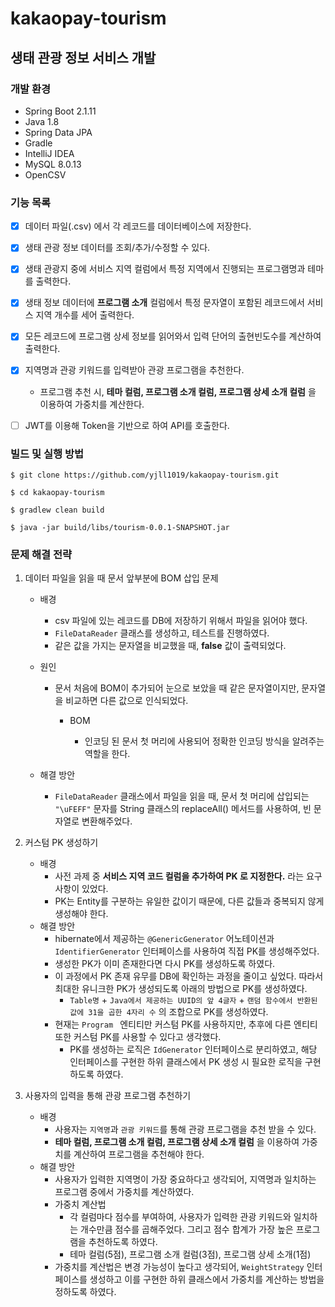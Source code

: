 # **kakaopay-tourism**

## 생태 관광 정보 서비스 개발

### 개발 환경

- Spring Boot 2.1.11
- Java 1.8
- Spring Data JPA
- Gradle
- IntelliJ IDEA
- MySQL 8.0.13
- OpenCSV



### 기능 목록
- [x] 데이터 파일(.csv) 에서 각 레코드를 데이터베이스에 저장한다.
- [x] 생태 관광 정보 데이터를 조회/추가/수정할 수 있다.
- [x] 생태 관광지 중에 서비스 지역 컬럼에서 특정 지역에서 진행되는 프로그램명과 테마를 출력한다.
- [x] 생태 정보 데이터에 **프로그램 소개** 컬럼에서 특정 문자열이 포함된 레코드에서 서비스 지역 개수를 세어 출력한다.
- [x] 모든 레코드에 프로그램 상세 정보를 읽어와서 입력 단어의 출현빈도수를 계산하여 출력한다.
- [x] 지역명과 관광 키워드를 입력받아 관광 프로그램을 추천한다.
  - 프로그램 추천 시, **테마 컬럼, 프로그램 소개 컬럼, 프로그램 상세 소개 컬럼** 을 이용하여 가중치를 계산한다.
- [ ] JWT를 이용해 Token을 기반으로 하여 API를 호출한다.



### 빌드 및 실행 방법

```
$ git clone https://github.com/yjll1019/kakaopay-tourism.git

$ cd kakaopay-tourism

$ gradlew clean build

$ java -jar build/libs/tourism-0.0.1-SNAPSHOT.jar
```



### 문제 해결 전략

1. 데이터 파일을 읽을 때 문서 앞부분에 BOM 삽입 문제

   - 배경

     - csv 파일에 있는 레코드를 DB에 저장하기 위해서 파일을 읽어야 했다.
     - `FileDataReader` 클래스를 생성하고, 테스트를 진행하였다.
     - 같은 값을 가지는 문자열을 비교했을 때, **false** 값이 출력되었다.

   - 원인

     - 문서 처음에 BOM이 추가되어 눈으로 보았을 때 같은 문자열이지만, 문자열을 비교하면 다른 값으로 인식되었다.

       - BOM

         - 인코딩 된 문서 첫 머리에 사용되어 정확한 인코딩 방식을 알려주는 역할을 한다.

   - 해결 방안

     - `FileDataReader`  클래스에서 파일을 읽을 때, 문서 첫 머리에 삽입되는 `"\uFEFF"` 문자를 String 클래스의 replaceAll() 메서드를 사용하여, 빈 문자열로 변환해주었다.

2. 커스텀 PK 생성하기

   - 배경
     - 사전 과제 중 **서비스 지역 코드 컬럼을 추가하여 PK 로 지정한다.** 라는 요구사항이 있었다.
     - PK는 Entity를 구분하는 유일한 값이기 때문에, 다른 값들과 중복되지 않게 생성해야 한다.
   - 해결 방안
     - hibernate에서 제공하는 `@GenericGenerator` 어노테이션과 `IdentifierGenerator`  인터페이스를 사용하여 직접 PK를 생성해주었다.
     - 생성한 PK가 이미 존재한다면 다시 PK를 생성하도록 하였다.
     - 이 과정에서 PK 존재 유무를 DB에 확인하는 과정을 줄이고 싶었다. 따라서 최대한 유니크한 PK가 생성되도록 아래의 방법으로 PK를 생성하였다.
       - `Table명` + `Java에서 제공하는 UUID의 앞 4글자` + `랜덤 함수에서 반환된 값에 31을 곱한 4자리 수` 의 조합으로 PK를 생성하였다.
     - 현재는 `Program ` 엔티티만 커스텀 PK를 사용하지만, 추후에 다른 엔티티 또한 커스텀 PK를 사용할 수 있다고 생각했다.
       - PK를 생성하는 로직은 `IdGenerator` 인터페이스로 분리하였고, 해당 인터페이스를 구현한 하위 클래스에서 PK 생성 시 필요한 로직을 구현하도록 하였다.

3. 사용자의 입력을 통해 관광 프로그램 추천하기

   - 배경
     - 사용자는 `지역명`과 `관광 키워드`를 통해 관광 프로그램을 추천 받을 수 있다.
     - **테마 컬럼, 프로그램 소개 컬럼, 프로그램 상세 소개 컬럼** 을 이용하여 가중치를 계산하여 프로그램을 추천해야 한다.
   - 해결 방안
     - 사용자가 입력한 지역명이 가장 중요하다고 생각되어, 지역명과 일치하는 프로그램 중에서 가중치를 계산하였다.
     - 가중치 계산법
       - 각 컬럼마다 점수를 부여하여, 사용자가 입력한 관광 키워드와 일치하는 개수만큼 점수를 곱해주었다. 그리고 점수 합계가 가장 높은 프로그램을 추천하도록 하였다.
       - 테마 컬럼(5점), 프로그램 소개 컬럼(3점), 프로그램 상세 소개(1점)
     - 가중치를 계산법은 변경 가능성이 높다고 생각되어, `WeightStrategy` 인터페이스를 생성하고 이를 구현한 하위 클래스에서 가중치를 계산하는 방법을 정하도록 하였다. 
